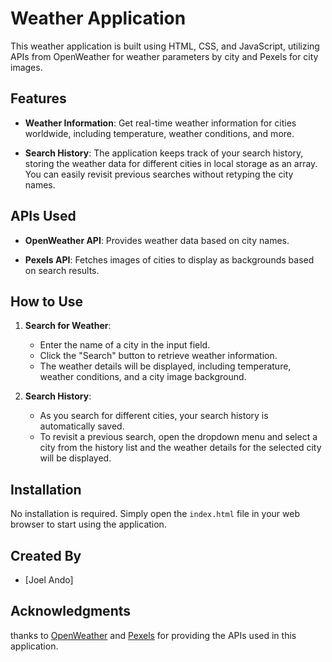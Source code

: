 # Weather Application

This weather application is built using HTML, CSS, and JavaScript, utilizing APIs from OpenWeather for weather parameters by city and Pexels for city images.

## Features

- **Weather Information**: Get real-time weather information for cities worldwide, including temperature, weather conditions, and more.

- **Search History**: The application keeps track of your search history, storing the weather data for different cities in local storage as an array. You can easily revisit previous searches without retyping the city names.

## APIs Used

- **OpenWeather API**: Provides weather data based on city names.

- **Pexels API**: Fetches images of cities to display as backgrounds based on search results.

## How to Use

1. **Search for Weather**:
   - Enter the name of a city in the input field.
   - Click the "Search" button to retrieve weather information.
   - The weather details will be displayed, including temperature, weather conditions, and a city image background.

2. **Search History**:
   - As you search for different cities, your search history is automatically saved.
   - To revisit a previous search, open the dropdown menu and select a city from the history list and the weather details for the selected city will be displayed.

## Installation

No installation is required. Simply open the `index.html` file in your web browser to start using the application.

## Created By

- [Joel Ando]

## Acknowledgments

thanks to [OpenWeather](https://openweathermap.org/) and [Pexels](https://www.pexels.com/api/documentation/) for providing the APIs used in this application.




